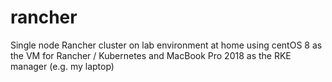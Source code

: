 # rancher
Single node Rancher cluster on lab environment at home using centOS 8 as the VM for Rancher / Kubernetes
and MacBook Pro 2018 as the RKE manager (e.g. my laptop)
